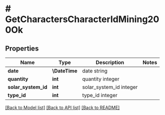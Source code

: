 # # GetCharactersCharacterIdMining200Ok

## Properties

Name | Type | Description | Notes
------------ | ------------- | ------------- | -------------
**date** | **\DateTime** | date string |
**quantity** | **int** | quantity integer |
**solar_system_id** | **int** | solar_system_id integer |
**type_id** | **int** | type_id integer |

[[Back to Model list]](../../README.md#models) [[Back to API list]](../../README.md#endpoints) [[Back to README]](../../README.md)
